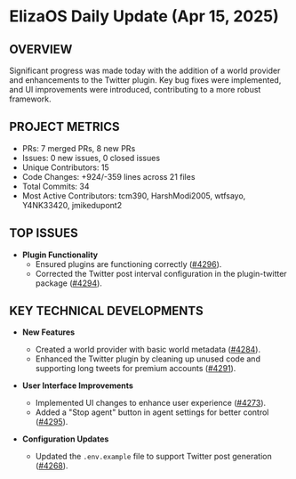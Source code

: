 # ElizaOS Daily Update (Apr 15, 2025)

## OVERVIEW 
Significant progress was made today with the addition of a world provider and enhancements to the Twitter plugin. Key bug fixes were implemented, and UI improvements were introduced, contributing to a more robust framework.

## PROJECT METRICS
- PRs: 7 merged PRs, 8 new PRs
- Issues: 0 new issues, 0 closed issues
- Unique Contributors: 15
- Code Changes: +924/-359 lines across 21 files
- Total Commits: 34
- Most Active Contributors: tcm390, HarshModi2005, wtfsayo, Y4NK33420, jmikedupont2

## TOP ISSUES
- **Plugin Functionality**
  - Ensured plugins are functioning correctly ([#4296](https://github.com/elizaos/eliza/pull/4296)).
  - Corrected the Twitter post interval configuration in the plugin-twitter package ([#4294](https://github.com/elizaos/eliza/pull/4294)).

## KEY TECHNICAL DEVELOPMENTS
- **New Features**
  - Created a world provider with basic world metadata ([#4284](https://github.com/elizaos/eliza/pull/4284)).
  - Enhanced the Twitter plugin by cleaning up unused code and supporting long tweets for premium accounts ([#4291](https://github.com/elizaos/eliza/pull/4291)).
  
- **User Interface Improvements**
  - Implemented UI changes to enhance user experience ([#4273](https://github.com/elizaos/eliza/pull/4273)).
  - Added a "Stop agent" button in agent settings for better control ([#4295](https://github.com/elizaos/eliza/pull/4295)).
  
- **Configuration Updates**
  - Updated the `.env.example` file to support Twitter post generation ([#4268](https://github.com/elizaos/eliza/pull/4268)).